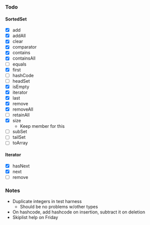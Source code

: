 ### Todo

#### SortedSet

- [x] add
- [x] addAll 
- [x] clear 
- [x] comparator 
- [x] contains 
- [x] containsAll
- [ ] equals
- [x] first
- [ ] hashCode 
- [ ] headSet
- [x] isEmpty
- [x] iterator 
- [x] last 
- [x] remove 
- [x] removeAll 
- [ ] retainAll 
- [x] size 
    - Keep member for this
- [ ] subSet 
- [ ] tailSet
- [ ] toArray

#### Iterator 

- [x] hasNext
- [x] next
- [ ] remove

### Notes

- Duplicate integers in test harness
    - Should be no problems w/other types 
- On hashcode, add hashcode on insertion, subtract it on deletion
- Skiplist help on Friday
